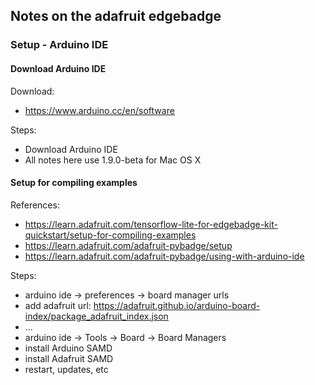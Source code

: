 
## Notes on the adafruit edgebadge



### Setup - Arduino IDE


#### Download Arduino IDE

Download:
* https://www.arduino.cc/en/software

Steps:
* Download Arduino IDE
* All notes here use 1.9.0-beta for Mac OS X


#### Setup for compiling examples

References: 
* https://learn.adafruit.com/tensorflow-lite-for-edgebadge-kit-quickstart/setup-for-compiling-examples
* https://learn.adafruit.com/adafruit-pybadge/setup
* https://learn.adafruit.com/adafruit-pybadge/using-with-arduino-ide


Steps:
* arduino ide -> preferences -> board manager urls
* add adafruit url: https://adafruit.github.io/arduino-board-index/package_adafruit_index.json
* ...
* arduino ide -> Tools -> Board -> Board Managers
* install Arduino SAMD
* install Adafruit SAMD
* restart, updates, etc





